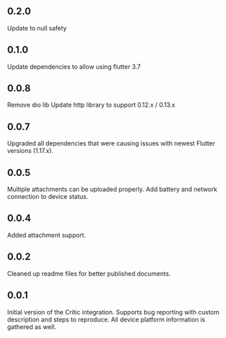 ## 0.2.0

Update to null safety

## 0.1.0

Update dependencies to allow using flutter 3.7

## 0.0.8

Remove dio lib
Update http library to support 0.12.x / 0.13.x

## 0.0.7

Upgraded all dependencies that were causing issues with newest Flutter versions (1.17.x).

## 0.0.5

Multiple attachments can be uploaded properly. Add battery and network connection to device status.

## 0.0.4

Added attachment support.

## 0.0.2

Cleaned up readme files for better published documents.

## 0.0.1

Initial version of the Critic integration. Supports bug reporting with custom description and steps to reproduce. All device platform information is gathered as well.
